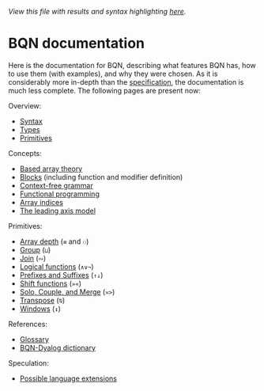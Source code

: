 *View this file with results and syntax highlighting [here](https://mlochbaum.github.io/BQN/doc/index.html).*

# BQN documentation

Here is the documentation for BQN, describing what features BQN has, how to use them (with examples), and why they were chosen. As it is considerably more in-depth than the [specification](../spec/README.md), the documentation is much less complete. The following pages are present now:

Overview:
- [Syntax](syntax.md)
- [Types](types.md)
- [Primitives](primitive.md)

Concepts:
- [Based array theory](based.md)
- [Blocks](block.md) (including function and modifier definition)
- [Context-free grammar](context.md)
- [Functional programming](functional.md)
- [Array indices](indices.md)
- [The leading axis model](leading.md)

Primitives:
- [Array depth](depth.md) (`≡` and `⚇`)
- [Group](group.md) (`⊔`)
- [Join](join.md) (`∾`)
- [Logical functions](logic.md) (`∧∨¬`)
- [Prefixes and Suffixes](prefixes.md) (`↑↓`)
- [Shift functions](shift.md) (`»«`)
- [Solo, Couple, and Merge](couple.md) (`≍>`)
- [Transpose](transpose.md) (`⍉`)
- [Windows](windows.md) (`↕`)

References:
- [Glossary](glossary.md)
- [BQN-Dyalog dictionary](fromDyalog.md)

Speculation:
- [Possible language extensions](extensions.md)

